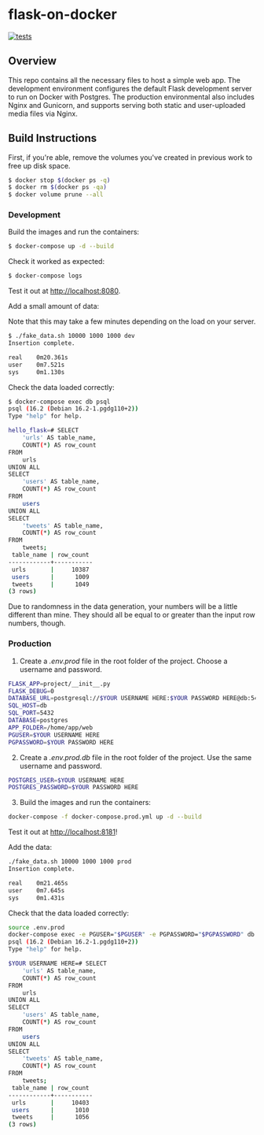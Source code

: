 # flask-on-docker
[![tests](https://github.com/ains-arch/flask-database/actions/workflows/tests_dev.yml/badge.svg)](https://github.com/ains-arch/flask-database/actions/workflows/tests_dev.yml)

## Overview

This repo contains all the necessary files to host a simple web app.
The development environment configures the default Flask development server
to run on Docker with Postgres.
The production environmental also includes Nginx and Gunicorn,
and supports serving both static and user-uploaded media files via Nginx. 

## Build Instructions

First, if you're able, remove the volumes you've created in previous work
to free up disk space.

```sh
$ docker stop $(docker ps -q)
$ docker rm $(docker ps -qa)
$ docker volume prune --all
```

### Development

Build the images and run the containers:

```sh
$ docker-compose up -d --build
```

Check it worked as expected:

```sh
$ docker-compose logs
```

Test it out at [http://localhost:8080](http://localhost:8080).

Add a small amount of data:

Note that this may take a few minutes depending on the load on your server.

```sh
$ ./fake_data.sh 10000 1000 1000 dev
Insertion complete.

real    0m20.361s
user    0m7.521s
sys     0m1.130s
```

Check the data loaded correctly:

```sh
$ docker-compose exec db psql
psql (16.2 (Debian 16.2-1.pgdg110+2))
Type "help" for help.

hello_flask=# SELECT
    'urls' AS table_name,
    COUNT(*) AS row_count
FROM
    urls
UNION ALL
SELECT
    'users' AS table_name,
    COUNT(*) AS row_count
FROM
    users
UNION ALL
SELECT
    'tweets' AS table_name,
    COUNT(*) AS row_count
FROM
    tweets;
 table_name | row_count
------------+-----------
 urls       |     10387
 users      |      1009
 tweets     |      1049
(3 rows)
```

Due to randomness in the data generation, your numbers will be a little
different than mine. They should all be equal to or greater than the input
row numbers, though.

### Production

1. Create a *.env.prod* file in the root folder of the project. Choose a username and password.

```sh
FLASK_APP=project/__init__.py
FLASK_DEBUG=0
DATABASE_URL=postgresql://$YOUR USERNAME HERE:$YOUR PASSWORD HERE@db:5432
SQL_HOST=db
SQL_PORT=5432
DATABASE=postgres
APP_FOLDER=/home/app/web
PGUSER=$YOUR USERNAME HERE
PGPASSWORD=$YOUR PASSWORD HERE
```

2. Create a *.env.prod.db* file in the root folder of the project. Use the same username and password.

```sh
POSTGRES_USER=$YOUR USERNAME HERE
POSTGRES_PASSWORD=$YOUR PASSWORD HERE
```

3. Build the images and run the containers:

```sh
docker-compose -f docker-compose.prod.yml up -d --build
```

Test it out at [http://localhost:8181](http://localhost:8181)!

Add the data:

```sh
./fake_data.sh 10000 1000 1000 prod
Insertion complete.

real    0m21.465s
user    0m7.645s
sys     0m1.431s
```

Check that the data loaded correctly:

```sh
source .env.prod
docker-compose exec -e PGUSER="$PGUSER" -e PGPASSWORD="$PGPASSWORD" db psql
psql (16.2 (Debian 16.2-1.pgdg110+2))
Type "help" for help.

$YOUR USERNAME HERE=# SELECT
    'urls' AS table_name,
    COUNT(*) AS row_count
FROM
    urls
UNION ALL
SELECT
    'users' AS table_name,
    COUNT(*) AS row_count
FROM
    users
UNION ALL
SELECT
    'tweets' AS table_name,
    COUNT(*) AS row_count
FROM
    tweets;
 table_name | row_count
------------+-----------
 urls       |     10403
 users      |      1010
 tweets     |      1056
(3 rows)
```
